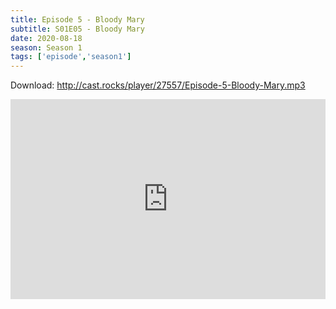 ```yaml
---
title: Episode 5 - Bloody Mary
subtitle: S01E05 - Bloody Mary
date: 2020-08-18
season: Season 1
tags: ['episode','season1']
---
```


Download: <a href="http://cast.rocks/player/27557/Episode-5-Bloody-Mary.mp3" Alt="Episode 5 - Bloody Mary">http://cast.rocks/player/27557/Episode-5-Bloody-Mary.mp3</a>

<iframe src="https://cast.rocks/player/27557/Episode-5-Bloody-Mary.mp3?episodeTitle=Episode%205%20-%20Bloody%20Mary&podcastTitle=Couple%20of%20Idjits&episodeDate=August%2017th%2C%202020&imageURL=https%3A%2F%2Fcast.rocks%2Fhosting%2F27557%2Ffeeds%2FCAURZ.jpg" style="border: none; min-height: 265px; max-height: 320px; max-width: 558px; min-width: 270px; width: 100%; height: 100%;" scrollbars="no"></iframe>

